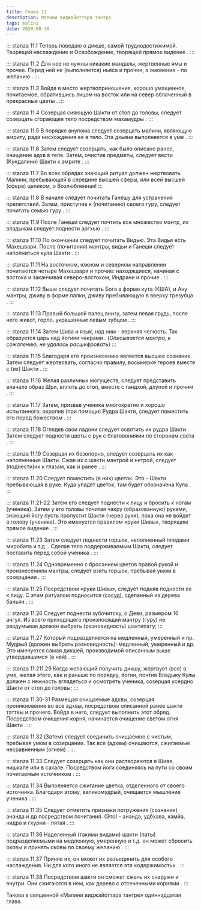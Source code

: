 ```yaml
---
title: Глава 11
description: Малини виджайоттара тантра
tags: malini
date: 2020-08-30
---
```


::: stanza 11.1
Теперь поведаю о дикше, самой труднодостижимой. Творящей наслаждение и Освобождение, творящей прямое видение .
:::

::: stanza 11.2
Для нее не нужны никакие мандалы, жертвенные ямы и прочее. Перед ней не (выполняется) ньяса и прочее, а омовение - по желанию .
:::

::: stanza 11.3
Войдя в место жертвоприношения, хорошо умащенное, почитаемое, обратившись лицом на восток или на север облаченный в прекрасные цветы .
:::

::: stanza 11.4
Созерцая сияющую Шакти от стоп до головы, следует созерцать сгорающее тело посредством махамудры .
:::

::: stanza 11.5
В порядке анулома следует созерцать малини, являющую амриту, ради нисхождения ее в тело. Эта дхьяна выполняется в уме .
:::

::: stanza 11.6
Затем следует созерцать, как было описано ранее, очищение адхв в теле. Затем, очистив предметы, следует вести (Кундалини) Шакти к амрите .
:::

::: stanza 11.7
Во всех обрядах знающий ритуал должен жертвовать Малини, пребывающей в середине высшей сферы, или всей высшей (сфере) целиком, о Возлюбленная!
:::

::: stanza 11.8
В начале следует почитать Ганешу для устранения препятствий. Затем, приступив к (почитанию) своего гуру, следует почитать семью гуру .
:::

::: stanza 11.9
После Ганеши следует почтить все множество мантр, их владыкам следует поднести аргхью .
:::

::: stanza 11.10
По окончании следует почитать Видью. Эта Видья есть Махешвари. После (почитания) мантры, видьи и Ганеши следует наполниться кула Шакти .
:::

::: stanza 11.11
На восточном, южном и северном направлении почитаются четыре Махешвари и прочие: находящиеся, начиная с востока и заканчивая северо-востоком, Индрани и прочие .
:::

::: stanza 11.12
Выше следует почитать Бога в форме кута (КША), и Ану мантры, дживу в форме палки, дживу пребывающую в вверху трезубца .
:::

::: stanza 11.13
Правый большой палец внизу, затем левая грудь, после него живот, горло, украшенные левым зубцом .
:::

::: stanza 11.14
Затем Шива и язык, над ним - верхняя челюсть. Так образуется царь над йогини чакрами . (_Описывается мантра, к сожалению, не удалось расшифровать_)
:::

::: stanza 11.15
Благодаря его произнесению является высшее сознание. Затем следует жертвовать, согласно правилу, восьмерке героев вместе с (их) Шакти .
:::

::: stanza 11.16
Желая различных могуществ, следует представить вначале образ Шри, вплоть до стоп, вместе с гандхой, дхупой и прочим .
:::

::: stanza 11.17
Затем, призвав ученика многократно и хорошо испытанного, окропив (при помощи) Рудра Шакти, следует поместить его перед божеством .
:::

::: stanza 11.18
Оглядев свои ладони следует освятить их рудра Шакти. Затем следует поднести цветы с рук с благовониями по сторонам света .
:::

::: stanza 11.19
Созерцая их безопорно, следует созерцать их как наполненные Шакти. Сжав их с шакти мантрой и нетрой, следует (поднести)их к глазам, как и ранее .
:::

::: stanza 11.20
Следует поместить (в них) цветок. Это - Шакти пребывающая в руке. Куда упадет цветок, там будет обозначена Кула .
:::

::: stanza 11.21-22
Затем его следует поднести к лицу и бросить к ногам (ученика). Затем у его головы почитая чакру (образованную) руками, знающий йогу пусть пропустит Шакти (через руки), пока она не войдет в голову (ученика). Это именуется правилом «руки Шивы», творящим прямое видение .
:::

::: stanza 11.23
Затем следует поднести горшок, наполненный плодами миробала и т.д .. Сделав тело поддерживаемым Шакти, следует поставить перед собой ученика .
:::

::: stanza 11.24
Одновременно с бросанием цветов правой рукой и произнесением мантры, следует взять горшок, пребывая умом в созерцании .
:::

::: stanza 11.25
Посредством «руки Шивы», следует подняв поднести ее к лицу. С этим ритуалом подносится (сосуд), сделанный из дерева баньян .
:::

::: stanza 11.26
Следует поднести зубочитску, о Деви, размером 16 ангул. Из всего приходящего произносящий мантру (гуру) не раздумывая должен выбрать (разновидность) шактипату;
:::

::: stanza 11.27
Который подразделяется на медленный, умеренный и пр. Мудрый (должен выбрать разновидность): медленный, умеренный и др. Это именуется самая дикшей, производимой описанным выше утвердившимся (в ней) .
:::

::: stanza 11.211.29
Когда желающий получить дикшу, жертвует (все) в уме, желая этого, как и раньше по порядку, йогин, почтив Владыку Кулы должен с нежность вглядеться и осмотреть ученика, созерцая усердно Шакти от стоп до головы;
:::

::: stanza 11.30-31
Размещая очищаемые адхвы, созерцая проникновение во все адхвы, посредством описанной ранее шакти таттвы и прочего. Войдя в него, следует выполнить этот обряд. Посредством очищения корня, начинается очищение светом огня Шакти .
:::

::: stanza 11.32
(Затем) следует соединить очищаемое с чистым, пребывая умом в созерцании. Так все (адхвы) очищаются, сжигаемые несравненным (огнем) .
:::

::: stanza 11.33
Следует созерцать как они растворяются в Шиве, нишкале или в сакале. Посредством йоги соединяясь на пути со своим почитаемым источником .
:::

::: stanza 11.34
Выполняется сжигание цветка, отделенного от своего источника. Благодаря этому, великомудрый, очищается мышление ученика .
:::

::: stanza 11.35
Следует отметить признаки погружения (сознания) ананда и др посредством почитания. (Это) - ананда, удбхава, камйа, нидра и гхурни - пятая .
:::

::: stanza 11.36
Наделенный (такими видами) шакти (паты) подразделяемыми на медленную, умеренную и т.д. он может сбросить оковы и принять оковы по своему желанию .
:::

::: stanza 11.37
Приняв их, он может их разъединить для особого наслаждения. Ни для кого иного не является эта «одержимость» .
:::

::: stanza 11.38
Посредством шакти он сможет сжечь их снаружи и внутри. Они сжигаются в нем, как дерево с отсеченными корнями .
:::

Такова в священной «Малини виджайоттара тантре» одиннадцатая глава.
